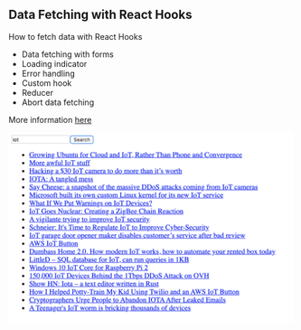 ## Data Fetching with React Hooks

How to fetch data with React Hooks

* Data fetching with forms
* Loading indicator
* Error handling
* Custom hook
* Reducer
* Abort data fetching

More information [here](https://www.robinwieruch.de/react-hooks-fetch-data)

![App Screenshot](/docs/img/app-screenshot.png?raw=true "App Screenshot")